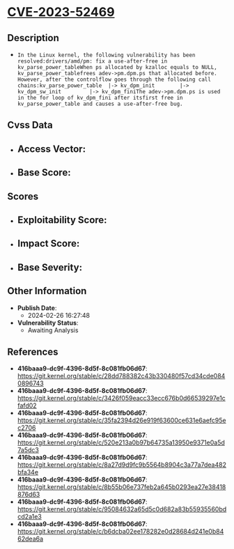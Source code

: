 
# [CVE-2023-52469](https://cve.mitre.org/cgi-bin/cvename.cgi?name=CVE-2023-52469)

## Description

- `In the Linux kernel, the following vulnerability has been resolved:drivers/amd/pm: fix a use-after-free in kv_parse_power_tableWhen ps allocated by kzalloc equals to NULL, kv_parse_power_tablefrees adev->pm.dpm.ps that allocated before. However, after the controlflow goes through the following call chains:kv_parse_power_table  |-> kv_dpm_init        |-> kv_dpm_sw_init	      |-> kv_dpm_finiThe adev->pm.dpm.ps is used in the for loop of kv_dpm_fini after itsfirst free in kv_parse_power_table and causes a use-after-free bug.`

## Cvss Data

- **Access Vector**:
  - 
- **Base Score**:
  - 

## Scores

- **Exploitability Score**:
  - 
- **Impact Score**:
  - 
- **Base Severity**:
  - 

## Other Information

- **Publish Date**:
  - 2024-02-26 16:27:48
- **Vulnerability Status**:
  - Awaiting Analysis

## References

- **416baaa9-dc9f-4396-8d5f-8c081fb06d67**: https://git.kernel.org/stable/c/28dd788382c43b330480f57cd34cde0840896743
- **416baaa9-dc9f-4396-8d5f-8c081fb06d67**: https://git.kernel.org/stable/c/3426f059eacc33ecc676b0d66539297e1cfafd02
- **416baaa9-dc9f-4396-8d5f-8c081fb06d67**: https://git.kernel.org/stable/c/35fa2394d26e919f63600ce631e6aefc95ec2706
- **416baaa9-dc9f-4396-8d5f-8c081fb06d67**: https://git.kernel.org/stable/c/520e213a0b97b64735a13950e9371e0a5d7a5dc3
- **416baaa9-dc9f-4396-8d5f-8c081fb06d67**: https://git.kernel.org/stable/c/8a27d9d9fc9b5564b8904c3a77a7dea482bfa34e
- **416baaa9-dc9f-4396-8d5f-8c081fb06d67**: https://git.kernel.org/stable/c/8b55b06e737feb2a645b0293ea27e38418876d63
- **416baaa9-dc9f-4396-8d5f-8c081fb06d67**: https://git.kernel.org/stable/c/95084632a65d5c0d682a83b55935560bdcd2a1e3
- **416baaa9-dc9f-4396-8d5f-8c081fb06d67**: https://git.kernel.org/stable/c/b6dcba02ee178282e0d28684d241e0b8462dea6a
